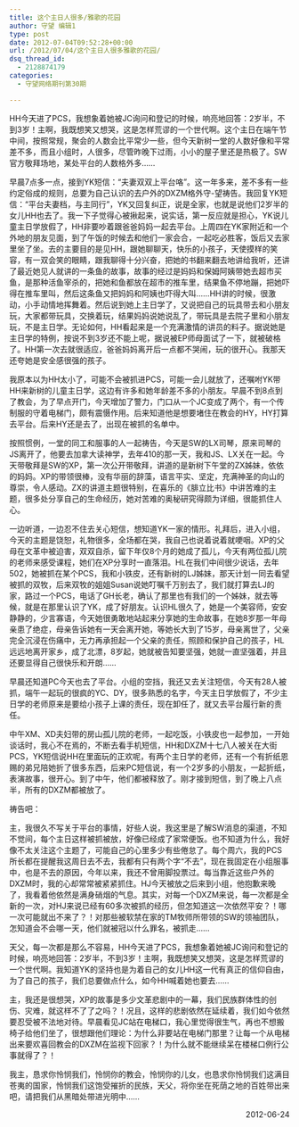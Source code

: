 ```yaml
---
title: 这个主日人很多/雅歌的花园
author: 守望 编辑1
type: post
date: 2012-07-04T09:52:28+00:00
url: /2012/07/04/这个主日人很多雅歌的花园/
dsq_thread_id:
  - 2128874179
categories:
  - 守望网络期刊第30期

---
```

HH今天进了PCS，我想象着她被JC询问和登记的时候，响亮地回答：2岁半，不到3岁！主啊，我既想笑又想哭，这是怎样荒谬的一个世代啊。<!--more-->这个主日在端午节中间，按照常规，聚会的人数会比平常少一些，但今天新树一堂的人数好像和平常差不多，而且小组时，人很多，尽管昨晚下过雨，小小的屋子里还是热极了。SW官方敬拜场地，某处平台的人数格外多……

早晨7点多一点，接到YK短信：“夫妻双双上平台咯”。这一年多来，差不多有一些约定俗成的规则，总要为自己认识的去户外的DXZM格外守-望祷告。我回复YK短信：“平台夫妻档，与主同行”，YK又回复纠正，说是全家，也就是说他们2岁半的女儿HH也去了。我一下子觉得心被揪起来，说实话，第一反应就是担心，YK说儿童主日学放假了，HH非要吵着跟爸爸妈妈一起去平台。上周四在YK家附近和一个外地的朋友见面，到了午饭的时候去和他们一家会合，一起吃必胜客，饭后又去家里坐了坐。去的主要目的是见HH，跟她聊聊天，快乐的小孩子，天使摸样的笑容，有一双会笑的眼睛，跟我聊得十分兴奋，把她的书翻来翻去地讲给我听，还讲了最近她见人就讲的一条鱼的故事，故事的经过是妈妈和保姆阿姨带她去超市买鱼，是那种活鱼宰杀的，把她和鱼都放在超市的推车里，结果鱼不停地蹦，把她吓得在推车里叫，然后这条鱼又把妈妈和阿姨也吓得大叫……HH讲的时候，很激动，小手动情地挥舞着。然后说到她上主日学了，又说把自己的玩具带去和小朋友玩，大家都带玩具，交换着玩，结果妈妈说她说乱了，带玩具是去院子里和小朋友玩，不是主日学。无论如何，HH看起来是一个充满激情的讲员的料子。据说她是主日学的特例，按说不到3岁还不能上呢，据说被EP师母面试了一下，就被破格了。HH第一次去就很适应，爸爸妈妈离开后一点都不哭闹，玩的很开心。我那天还夸她是安全感很强的孩子。

我原本以为HH太小了，可能不会被抓进PCS，可能一会儿就放了，还嘱咐YK带HH来新树的儿童主日学，这边有许多和她年龄差不多的小朋友。早晨不到8点到了教会，为了早点开门，今天增加了警力，门口从一个JC变成了两个，有一个传制服的守着电梯门，颇有震慑作用。后来知道他是想要堵住在教会的HY，HY打算去平台。后来HY还是去了，出现在被抓的名单中。

按照惯例，一堂的同工和服事的人一起祷告，今天是SW的LX司琴，原来司琴的JS离开了，他要去加拿大读神学，去年410的那一天，我和JS、LX关在一起。今天带敬拜是SW的XP，第一次公开带敬拜，讲道的是新树下午堂的ZX姊妹，依依的妈妈。XP的带领很棒，没有华丽的辞藻，语言平实、坚定，充满神圣的向山的尊崇，令人感动。ZX的讲道主题很特别，在喜乐的《腓立比书》中讲苦难的主题，很多处分享自己的生命经历，她对苦难的奥秘研究得颇为详细，很能抓住人心。

一边听道，一边忍不住去关心短信，想知道YK一家的情形。礼拜后，进入小组，今天的主题是饶恕，礼物很多，全场都在哭，我自己也说着说着就哽咽。XP的父母在文革中被迫害，双双自杀，留下年仅8个月的她成了孤儿，今天有两位孤儿院的老师来感受课程，她们在XP分享时一直落泪。HL在我们中间很少说话，去年502，她被抓在某个PCS，我和小铁皮，还有新树的LJ姊妹，那天计划一同去看望被抓的双牧，后来双牧的姐姐Susan说她叮嘱千万别去了，我们就打算去LJ的家，路过一个PCS，电话了GH长老，确认了那里也有我们的一个姊妹，就去等候，就是在那里认识了YK，成了好朋友。认识HL很久了，她是一个美容师，安安静静的，少言寡语，今天她很勇敢地站起来分享她的生命故事，在她8岁那一年母亲患了绝症，母亲告诉她有一天会离开她，等她长大到了15岁，母亲离世了，父亲完全沉浸在伤痛中，无力再承担起一个父亲的责任，照顾和保护自己的孩子，HL远远地离开家乡，成了北漂，8岁起，她就被告知要坚强，她就一直坚强着，并且还要显得自己很快乐和开朗……

早晨还知道PC今天也去了平台。小组的空挡，我还又去关注短信，今天有28人被抓，端午一起玩的很疯的YC、DY，很多熟悉的名字，今天主日学放假了，不少主日学的老师原来是要给小孩子上课的责任，现在卸任了，就又去平台履行新的责任。

中午XM、XD夫妇带的房山孤儿院的老师，一起吃饭，小铁皮也一起参加，一开始谈话时，我心不在焉的，不断去看手机短信，HH和DXZM十七八人被关在大街PCS，YK短信说HH在里面玩的正欢呢，有两个主日学的老师，还有一个有折纸恩赐的弟兄陪她折了很多东西，后来PC短信说，有一个2岁多的小朋友，一起折纸，表演故事，很开心。到了中午，他们都被释放了。刚才接到短信，到了晚上八点半，所有的DXZM都被放了。

祷告吧：

主，我很久不写关于平台的事情，好些人说，我这里是了解SW消息的渠道，不知不觉间，每个主日这样被抓被放，好像已经成了家常便饭。也不知道为什么，我好像不太关注这个主题了，可能自己的心里多少有些倦怠了。每个周六，我的PCS所长都在提醒我这周日去不去，我都有只有两个字“不去”，现在我固定在小组服事中，也是不去的原因，今年以来，我还不曾用脚投票过。每当靠近这些户外的DXZM时，我的心却常常被紧紧抓住。HJ今天被放之后来到小组，他抱歉来晚了，我看着他依然是满身硝烟的气息。其实，对每一个DXZM来说，每一次都是全新的一次，对HJ来说已经有60多次被抓的经历，但怎知道这一次依然平安？！哪一次可能就出不来了？！对那些被软禁在家的TM牧师所带领的SW的领袖团队，怎知道会不会哪一天，他们就被冠以什么罪名，被抓走……

天父，每一次都是那么不容易，HH今天进了PCS，我想象着她被JC询问和登记的时候，响亮地回答：2岁半，不到3岁！主啊，我既想笑又想哭，这是怎样荒谬的一个世代啊。我知道YK的坚持也是为着自己的女儿HH这一代有真正的信仰自由，为了自己的孩子，我们总要做点什么，如今HH喊着她也要去……

主，我还是很想哭，XP的故事是多少文革悲剧中的一幕，我们民族群体性的创伤、灾难，就这样不了了之吗？！况且，这样的悲剧依然在延续着，我们如今依然要忍受被不法地对待。早晨看见JC站在电梯口，我心里觉得很生气，再也不想搬椅子给他们坐了，很想跟他们理论：为什么非要站在电梯门那里？让每一个从电梯出来要欢喜回教会的DXZM在监视下回家？！为什么就不能继续呆在楼梯口例行公事就得了？！

我主，恳求你怜悯我们，怜悯你的教会，怜悯你的儿女，也恳求你怜悯我们这满目苍夷的国家，怜悯我们这饱受摧折的民族，天父，将你坐在死荫之地的百姓带出来吧，请把我们从黑暗处带进光明中……

<p style="text-align: right;">
  2012-06-24
</p>